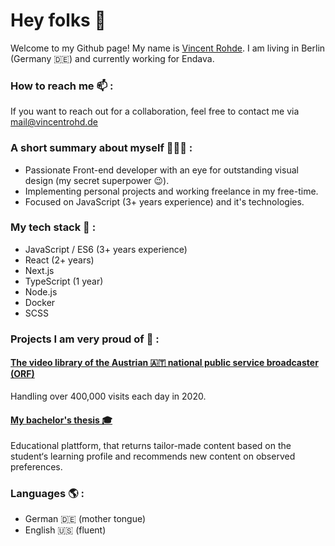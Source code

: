 # Hey folks 👋

Welcome to my Github page! My name is [Vincent Rohde](https://vincentroh.de/). I am living in Berlin (Germany 🇩🇪) and currently working for Endava.

### How to reach me 📫 :

If you want to reach out for a collaboration, feel free to contact me via [mail@vincentrohd.de](mailto:mail@vincentrohd.de)

### A short summary about myself 👨🏻‍💻 :

- Passionate Front-end developer with an eye for outstanding visual design (my secret superpower 😉). 
- Implementing personal projects and working freelance in my free-time. 
- Focused on JavaScript (3+ years experience) and it's technologies.

### My tech stack 🧬 :
- JavaScript / ES6 (3+ years experience)
- React (2+ years)
- Next.js
- TypeScript (1 year)
- Node.js
- Docker
- SCSS

### Projects I am very proud of 💖 :

#### [The video library of the Austrian 🇦🇹 national public service broadcaster (ORF)](https://tvthek.orf.at/)
Handling over 400,000 visits each day in 2020.

#### [My bachelor's thesis 🎓](https://github.com/vincentrohde/bachelor)
Educational plattform, that returns tailor-made content based on the student‘s learning profile and recommends new content on observed preferences.

### Languages 🌎 :
- German 🇩🇪 (mother tongue)
- English 🇺🇸 (fluent)
